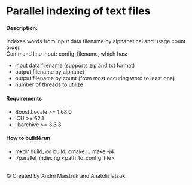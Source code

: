 # Parallel indexing of text files
<h4>Description:</h4>
<p>
Indexes words from input data filename by alphabetical and usage count order.<br/>
Command line input: config_filename, which has:<br/>
    <ul>
        <li>input data filename (supports zip and txt format)</li>
        <li>output filename by alphabet</li>
        <li>output filename by count (from most occuring word to least one)</li>
        <li>number of threads to utilize</li>
    </ul>
</p>
<h4>Requirements</h4>
<ul>
    <li>Boost.Locale >= 1.68.0</li>
    <li>ICU >= 62.1</li>
    <li>libarchive >= 3.3.3</li>
</ul>
<h4>How to build&run</h4>
<ul>
    <li>mkdir build; cd build; cmake ..; make -j4</li>
    <li>./parallel_indexing &lt;path_to_config_file&gt;</li>
</ul>
</br>
<footer> © Created by Andrii Maistruk and Anatolii Iatsuk.</footer>